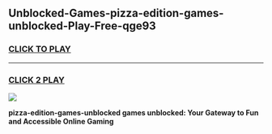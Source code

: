 
## Unblocked-Games-pizza-edition-games-unblocked-Play-Free-qge93
<h3>
<a href="https://premium76.site?title=pizza-edition-games-unblocked&ref=09A">CLICK TO PLAY</a></h3>
<hr>

<h3>
<a href="https://premium76.site?title=pizza-edition-games-unblocked&ref=09A">CLICK 2 PLAY</a>
  
</h3>

<a href="https://premium76.site?title=pizza-edition-games-unblocked&ref=09A"><img src="https://clearcache.store/games.png"></a>


**pizza-edition-games-unblocked games unblocked: Your Gateway to Fun and Accessible Online Gaming**
